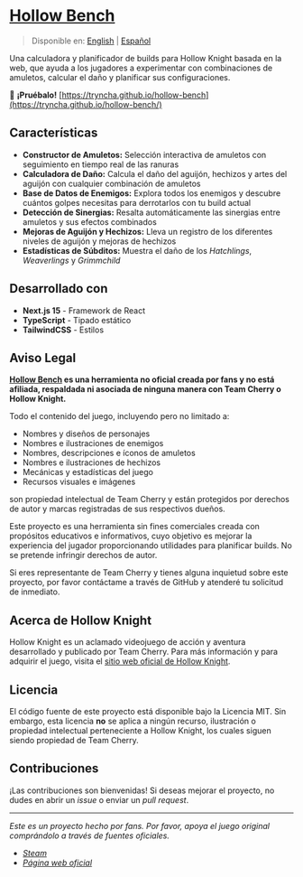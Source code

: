 # [Hollow Bench](https://tryncha.github.io/hollow-bench/)

> Disponible en: [English](README.md) | [Español](README.es.md)

Una calculadora y planificador de builds para Hollow Knight basada en la web, que ayuda a los jugadores a experimentar con combinaciones de amuletos, calcular el daño y planificar sus configuraciones.

🔗 **¡Pruébalo!** [https://tryncha.github.io/hollow-bench](https://tryncha.github.io/hollow-bench/)

## Características

- **Constructor de Amuletos:** Selección interactiva de amuletos con seguimiento en tiempo real de las ranuras
- **Calculadora de Daño:** Calcula el daño del aguijón, hechizos y artes del aguijón con cualquier combinación de amuletos
- **Base de Datos de Enemigos:** Explora todos los enemigos y descubre cuántos golpes necesitas para derrotarlos con tu build actual
- **Detección de Sinergias:** Resalta automáticamente las sinergias entre amuletos y sus efectos combinados
- **Mejoras de Aguijón y Hechizos:** Lleva un registro de los diferentes niveles de aguijón y mejoras de hechizos
- **Estadísticas de Súbditos:** Muestra el daño de los _Hatchlings_, _Weaverlings_ y _Grimmchild_

## Desarrollado con

- **Next.js 15** - Framework de React
- **TypeScript** - Tipado estático
- **TailwindCSS** - Estilos

## Aviso Legal

**[Hollow Bench](https://tryncha.github.io/hollow-bench/) es una herramienta no oficial creada por fans y no está afiliada, respaldada ni asociada de ninguna manera con Team Cherry o Hollow Knight.**

Todo el contenido del juego, incluyendo pero no limitado a:

- Nombres y diseños de personajes
- Nombres e ilustraciones de enemigos
- Nombres, descripciones e íconos de amuletos
- Nombres e ilustraciones de hechizos
- Mecánicas y estadísticas del juego
- Recursos visuales e imágenes

son propiedad intelectual de Team Cherry y están protegidos por derechos de autor y marcas registradas de sus respectivos dueños.

Este proyecto es una herramienta sin fines comerciales creada con propósitos educativos e informativos, cuyo objetivo es mejorar la experiencia del jugador proporcionando utilidades para planificar builds. No se pretende infringir derechos de autor.

Si eres representante de Team Cherry y tienes alguna inquietud sobre este proyecto, por favor contáctame a través de GitHub y atenderé tu solicitud de inmediato.

## Acerca de Hollow Knight

Hollow Knight es un aclamado videojuego de acción y aventura desarrollado y publicado por Team Cherry. Para más información y para adquirir el juego, visita el [sitio web oficial de Hollow Knight](https://www.hollowknight.com/).

## Licencia

El código fuente de este proyecto está disponible bajo la Licencia MIT. Sin embargo, esta licencia **no** se aplica a ningún recurso, ilustración o propiedad intelectual perteneciente a Hollow Knight, los cuales siguen siendo propiedad de Team Cherry.

## Contribuciones

¡Las contribuciones son bienvenidas! Si deseas mejorar el proyecto, no dudes en abrir un _issue_ o enviar un _pull request_.

---

_Este es un proyecto hecho por fans. Por favor, apoya el juego original comprándolo a través de fuentes oficiales._

- [_Steam_](https://store.steampowered.com/app/367520/Hollow_Knight/)
- [_Página web oficial_](https://www.hollowknight.com/)
